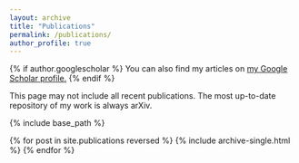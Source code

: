 ```yaml
---
layout: archive
title: "Publications"
permalink: /publications/
author_profile: true
---
```


{% if author.googlescholar %}
  You can also find my articles on <u><a href="{{author.googlescholar}}">my Google Scholar profile</a>.</u>
{% endif %}

This page may not include all recent publications. The most up-to-date repository of my work is always arXiv.

{% include base_path %}

{% for post in site.publications reversed %}
  {% include archive-single.html %}
{% endfor %}
